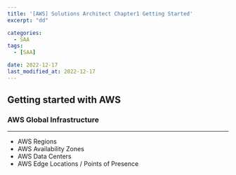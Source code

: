 ```yaml
---
title: '[AWS] Solutions Architect Chapter1 Getting Started'
excerpt: "dd"

categories:
  - SAA
tags: 
  - [SAA]

date: 2022-12-17
last_modified_at: 2022-12-17
---
```


## Getting started with AWS
### AWS Global Infrastructure
---
- AWS Regions
- AWS Availability Zones
- AWS Data Centers
- AWS Edge Locations / Points of Presence


